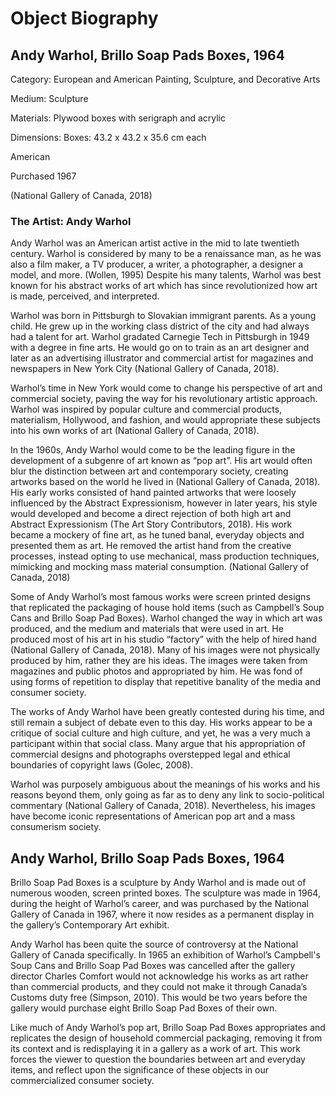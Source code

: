 # Object Biography

## Andy Warhol, Brillo Soap Pads Boxes, 1964
Category:  European and American Painting, Sculpture, and Decorative Arts

Medium: Sculpture

Materials: Plywood boxes with serigraph and acrylic

Dimensions: Boxes: 43.2 x 43.2 x 35.6 cm each

American

Purchased 1967

(National Gallery of Canada, 2018)



### The Artist: Andy Warhol 

Andy Warhol was an American artist active in the mid to late twentieth century. Warhol is considered by many to be a renaissance man, as he was also a film maker, a TV producer, a writer, a photographer, a designer a model, and more. (Wollen, 1995) Despite his many talents, Warhol was best known for his abstract works of art which has since revolutionized how art is made, perceived, and interpreted.

Warhol was born in Pittsburgh to Slovakian immigrant parents. As a young child. He grew up in the working class district of the city and had always had a talent for art. Warhol gradated Carnegie Tech in Pittsburgh in 1949 with a degree in fine arts. He would go on to train as an art designer and later as an advertising illustrator and commercial artist for magazines and newspapers in New York City (National Gallery of Canada, 2018).

Warhol’s time in New York would come to change his perspective of art and commercial society, paving the way for his revolutionary artistic approach. Warhol was inspired by popular culture and commercial products, materialism, Hollywood, and fashion, and would appropriate these subjects into his own works of art (National Gallery of Canada, 2018).

In the 1960s, Andy Warhol would come to be the leading figure in the development of a subgenre of art known as “pop art”. His art would often blur the distinction between art and contemporary society, creating artworks based on the world he lived in (National Gallery of Canada, 2018). His early works consisted of hand painted artworks that were loosely influenced by the Abstract Expressionism, however in later years, his style would developed and become a direct rejection of both high art and Abstract Expressionism (The Art Story Contributors, 2018). His work became a mockery of fine art, as he tuned banal, everyday objects and presented them as art. He removed the artist hand from the creative processes, instead opting to use mechanical, mass production techniques, mimicking and mocking mass material consumption. (National Gallery of Canada, 2018)

Some of Andy Warhol’s most famous works were screen printed designs that replicated the packaging of house hold items (such as Campbell’s Soup Cans and Brillo Soap Pad Boxes). Warhol changed the way in which art was produced, and the medium and materials that were used in art. He produced most of his art in his studio “factory” with the help of hired hand (National Gallery of Canada, 2018). Many of his images were not physically produced by him, rather they are his ideas. The images were taken from magazines and public photos and appropriated by him. He was fond of using forms of repetition to display that repetitive banality of the media and consumer society. 

The works of Andy Warhol have been greatly contested during his time, and still remain a subject of debate even to this day. His works appear to be a critique of social culture and high culture, and yet, he was a very much a participant within that social class. Many argue that his appropriation of commercial designs and photographs overstepped legal and ethical boundaries of copyright laws (Golec, 2008).

Warhol was purposely ambiguous about the meanings of his works and his reasons beyond them, only going as far as to deny any link to socio-political commentary (National Gallery of Canada, 2018). Nevertheless, his images have become iconic representations of American pop art and a mass consumerism society.


## Andy Warhol, Brillo Soap Pads Boxes, 1964

Brillo Soap Pad Boxes is a sculpture by Andy Warhol and is made out of numerous wooden, screen printed boxes. The sculpture was made in 1964, during the height of Warhol’s career, and was purchased by the National Gallery of Canada in 1967, where it now resides as a permanent display in the gallery’s Contemporary Art exhibit. 

Andy Warhol has been quite the source of controversy at the National Gallery of Canada specifically. In 1965 an exhibition of Warhol’s Campbell's Soup Cans and Brillo Soap Pad Boxes was cancelled after the gallery director Charles Comfort would not acknowledge his works as art rather than commercial products, and they could not make it through Canada’s Customs duty free (Simpson, 2010). This would be two years before the gallery would purchase eight Brillo Soap Pad Boxes of their own. 

Like much of Andy Warhol’s pop art, Brillo Soap Pad Boxes appropriates and replicates the design of household commercial packaging, removing it from its context and is redisplaying it in a gallery as a work of art. This work forces the viewer to question the boundaries between art and everyday items, and reflect upon the significance of these objects in our commercialized consumer society. 

